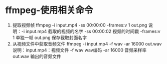 # ffmpeg-使用相关命令

1. 提取视频帧
ffmpeg -i  input.mp4  -ss 00:00:00 -frames:v 1  out.png
说明：-i input.mp4 截取的视频的名字
-ss 00:00:02 视频的时间戳
-frames:v 1 单独一帧
out.png 保存截取封面名字
2. 从视频文件中获取音频文件
ffmpeg -i input.mp4 -f wav -ar 16000 out.wav
说明：input.mp4：视频文件
-f wav wav编码
-ar 16000 音频采样率
out.wav 输出的音频文件
